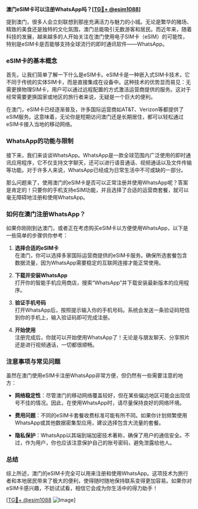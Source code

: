 **澳门eSIM卡可以注册WhatsApp吗？[[TG💪+ @esim1088](https://t.me/s/esim1088)]**

提到澳门，很多人会立刻联想到那座充满活力与魅力的小城。无论是繁华的赌场、精致的美食还是独特的文化氛围，澳门总能吸引无数游客和居民。而近年来，随着科技的发展，越来越多的人开始关注在澳门使用电子SIM卡（eSIM）的可能性，特别是eSIM卡是否能够支持全球流行的即时通讯软件——WhatsApp。

### eSIM卡的基本概念

首先，让我们简单了解一下什么是eSIM卡。eSIM卡是一种嵌入式SIM卡技术，它不同于传统的实体SIM卡，而是直接集成在设备中。这种技术的优势显而易见：无需更换物理SIM卡，用户可以通过远程配置的方式激活运营商提供的服务。这对于经常需要更换国家或地区的旅行者来说，无疑是一个巨大的便利。

在澳门，eSIM卡已经逐渐普及，许多国际运营商如AT&T、Verizon等都提供了eSIM服务。这意味着，无论你是短期访问澳门还是长期居住，都可以轻松通过eSIM卡接入当地的移动网络。

### WhatsApp的功能与限制

接下来，我们来谈谈WhatsApp。WhatsApp是一款全球范围内广泛使用的即时通讯应用程序，它不仅支持文字聊天，还可以进行语音通话、视频通话以及文件传输等功能。对于许多人来说，WhatsApp已经成为日常生活中不可或缺的一部分。

那么问题来了，使用澳门的eSIM卡是否可以正常注册并使用WhatsApp呢？答案是肯定的！只要你的手机支持eSIM功能，并且选择了合适的运营商套餐，就可以毫无障碍地注册和使用WhatsApp。

### 如何在澳门注册WhatsApp？

如果你刚刚到达澳门，或者正在考虑购买eSIM卡以方便使用WhatsApp，以下是一些简单的步骤供你参考：

1. **选择合适的eSIM卡**  
   在澳门，你可以选择多家国际运营商提供的eSIM卡服务。确保所选套餐包含数据流量，因为WhatsApp需要稳定的互联网连接才能正常使用。

2. **下载并安装WhatsApp**  
   打开你的智能手机应用商店，搜索“WhatsApp”并下载安装最新版本的应用程序。

3. **验证手机号码**  
   打开WhatsApp后，按照提示输入你的手机号码。系统会发送一条验证码短信到你的手机上，输入验证码即可完成注册。

4. **开始使用**  
   注册完成后，你就可以开始使用WhatsApp了！无论是与朋友聊天、分享照片还是进行视频通话，一切都很顺畅。

### 注意事项与常见问题

虽然在澳门使用eSIM卡注册WhatsApp非常方便，但仍然有一些需要注意的地方：

- **网络稳定性**：尽管澳门的移动网络覆盖较好，但在某些偏远地区可能会出现信号不佳的情况。因此，在使用WhatsApp时，请尽量保持良好的网络环境。
  
- **费用问题**：不同的eSIM卡套餐收费标准可能有所不同。如果你计划频繁使用WhatsApp或其他数据密集型应用，建议选择包含大流量的套餐。

- **隐私保护**：WhatsApp以其端到端加密技术著称，确保了用户的通信安全。不过，作为用户，你也应该注意保护自己的账号密码，避免泄露给他人。

### 总结

综上所述，澳门的eSIM卡完全可以用来注册和使用WhatsApp。这项技术为旅行者和本地居民带来了极大的便利，使得随时随地保持联系变得更加容易。如果你对eSIM卡感兴趣，不妨试试看，相信它会成为你生活中的得力助手！

[[TG💪+ @esim1088](https://t.me/s/esim1088) ![Image](https://i.postimg.cc/4NQfJmqS/Snipaste-2025-05-13-00-14-12.png)]